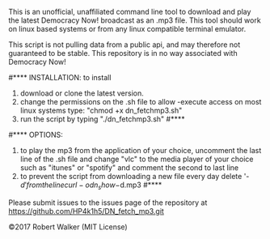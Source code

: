 This is an unofficial, unaffiliated command line tool to download and play the latest Democracy Now! broadcast as an .mp3 file. This tool should work on linux based systems or from any linux compatible terminal emulator.

This script is not pulling data from a public api, and may therefore not guaranteed to be stable. This repository is in no way associated with Democracy Now!

#****
INSTALLATION:
 to install 
  1) download or clone the latest version. 
  2) change the permissions on the .sh file to allow -execute access
    on most linux systems type: "chmod +x dn_fetchmp3.sh"
  3) run the script by typing "./dn_fetchmp3.sh"
#****

#****
OPTIONS:
  1) to play the mp3 from the application of your choice, uncomment the last line of the .sh file and change "vlc" to the media player of your choice such as "itunes" or "spotify" and comment the second to last line
  2) to prevent the script from downloading a new file every day delete '-$d' from the line curl -o dn_show-$d.mp3
#****

Please submit issues to the issues page of the repository at https://github.com/HP4k1h5/DN_fetch_mp3.git

©2017 Robert Walker (MIT License)
